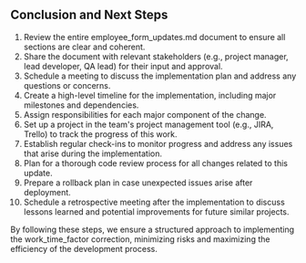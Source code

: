 ## Conclusion and Next Steps

1. Review the entire employee_form_updates.md document to ensure all sections are clear and coherent.
2. Share the document with relevant stakeholders (e.g., project manager, lead developer, QA lead) for their input and approval.
3. Schedule a meeting to discuss the implementation plan and address any questions or concerns.
4. Create a high-level timeline for the implementation, including major milestones and dependencies.
5. Assign responsibilities for each major component of the change.
6. Set up a project in the team's project management tool (e.g., JIRA, Trello) to track the progress of this work.
7. Establish regular check-ins to monitor progress and address any issues that arise during the implementation.
8. Plan for a thorough code review process for all changes related to this update.
9. Prepare a rollback plan in case unexpected issues arise after deployment.
10. Schedule a retrospective meeting after the implementation to discuss lessons learned and potential improvements for future similar projects.

By following these steps, we ensure a structured approach to implementing the work_time_factor correction, minimizing risks and maximizing the efficiency of the development process.